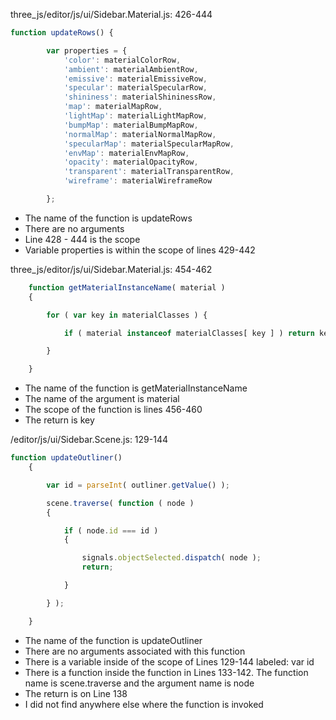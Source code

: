 three_js/editor/js/ui/Sidebar.Material.js: 426-444
```javascript
function updateRows() {

    	var properties = {
			'color': materialColorRow,
			'ambient': materialAmbientRow,
			'emissive': materialEmissiveRow,
			'specular': materialSpecularRow,
			'shininess': materialShininessRow,
			'map': materialMapRow,
			'lightMap': materialLightMapRow,
			'bumpMap': materialBumpMapRow,
			'normalMap': materialNormalMapRow,
			'specularMap': materialSpecularMapRow,
			'envMap': materialEnvMapRow,
			'opacity': materialOpacityRow,
			'transparent': materialTransparentRow,
			'wireframe': materialWireframeRow

		};

```
* The name of the function is updateRows
* There are no arguments
* Line 428 - 444 is the scope
* Variable properties is within the scope of lines 429-442

three_js/editor/js/ui/Sidebar.Material.js: 454-462
```javascript
    function getMaterialInstanceName( material ) 
    {

		for ( var key in materialClasses ) {

			if ( material instanceof materialClasses[ key ] ) return key;

		}

	}
```
* The name of the function is getMaterialInstanceName
* The name of the argument is material
* The scope of the function is lines 456-460
* The return is key


/editor/js/ui/Sidebar.Scene.js: 129-144
```javascript
function updateOutliner() 
    {

    	var id = parseInt( outliner.getValue() );

		scene.traverse( function ( node ) 
        {

			if ( node.id === id ) 
            {

				signals.objectSelected.dispatch( node );
				return;

			}

		} );

	}
```
* The name of the function is updateOutliner
* There are no arguments associated with this function
* There is a variable inside of the scope of Lines 129-144 labeled: var id
* There is a function inside the function in Lines 133-142. The function name is scene.traverse and the argument name is node
* The return is on Line 138
* I did not find anywhere else where the function is invoked